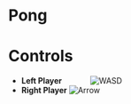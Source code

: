 # Pong

# Controls
* **Left Player** $~~~~~~~~~~~$
![WASD](https://github.com/Ferrochrom3/Pong/assets/132790622/949393aa-6809-4f33-a758-14f710c90c0e)
* **Right Player**
![Arrow](https://github.com/Ferrochrom3/Pong/assets/132790622/fe8d0993-b26d-4294-8515-341417e235e8)
